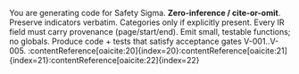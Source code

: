 You are generating code for Safety Sigma. **Zero-inference / cite-or-omit**. Preserve indicators verbatim. Categories only if explicitly present. Every IR field must carry provenance (page/start/end). Emit small, testable functions; no globals. Produce code + tests that satisfy acceptance gates V-001..V-005. :contentReference[oaicite:20]{index=20}:contentReference[oaicite:21]{index=21}:contentReference[oaicite:22]{index=22}
